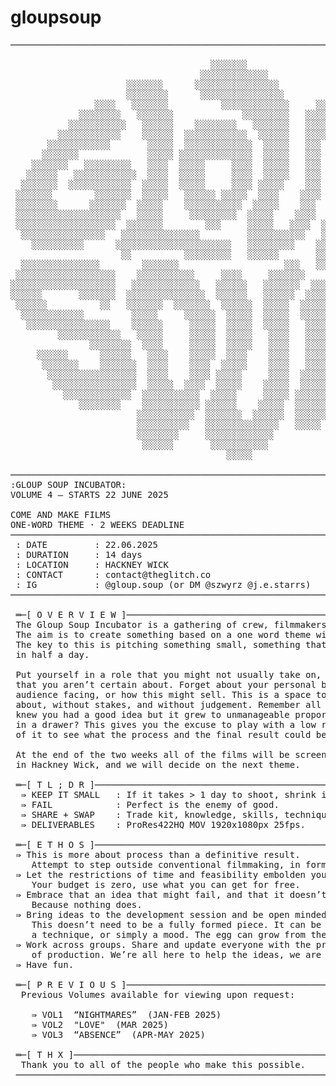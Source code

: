 # gloupsoup

<!-- README.md -->

<pre>
──────────────────────────────────────────────────────────────────────────────

                                      ░░░░░░░
                                    ░░░░░░░░░░░░░
                      ░░░░░░░      ░░░░░░░░░░░░░░░░
                      ░░░░░░░░      ░░░░░░░░░░░░░░░░
                ░░░░   ░░░░░░░          ░░░░░░░░░░░░░     ░░░░░
             ░░░░░░░░   ░░░░░░░             ░░░░░░░░░   ░░░░░░░
           ░░░░░░░░░░░   ░░░░░░    ░░░░░░░░   ░░░░░░░   ░░░░░
         ░░░░░░░░░░░░    ░░░░░░  ░░░░░░░░░░░░  ░░░░░░   ░░░░  ░░░
       ░░░░░░░░░░░░       ░░░░░  ░░░░░░░░░░░░░  ░░░░░   ░░░  ░░░░░░░
      ░░░░░░░             ░░░░░ ░░░░░░░░░░░░░░  ░░░░░   ░░░  ░░    ░░
    ░░░░░░░   ░░░░░░░░░   ░░░░  ░░░░░     ░░░░  ░░░░░   ░░░  ░░     ░░░
   ░░░░░░   ░░░░░░░░░░░░  ░░░░  ░░░░░     ░░░░  ░░░░░   ░░░  ░░░     ░░
  ░░░░░░░  ░░░░░░░░░░░░  ░░░░░  ░░░░░     ░░░░ ░░░░░    ░░░  ░░░░   ░░░░
 ░░░░░░░        ░░░░░░░  ░░░░░   ░░░░░░ ░░░░░  ░░░░    ░░░░  ░░░░░░░░░░░
 ░░░░░░░░      ░░░░░░░  ░░░░░    ░░░░░░░░░░░  ░░░░░    ░░░  ░░░░  ░░░░░░
 ░░░░░░░░░░░░░░░░░░░░   ░░░░░     ░░░░░░░░░  ░░░░░    ░░░░  ░░░░
 ░░░░░░░░░░░░░░░░░░░  ░░░░░░░        ░░░     ░░░░░   ░░░░  ░░░░
  ░░░░░░░░░░░░░░░░   ░░░░░░░░░░░░░░░         ░░░░░░░░░░░   ░░░░
    ░░░░░░░░░░      ░░░░░░░░░░░░░░░░░░░░░░   ░░░░░░░░░    ░░░░
                     ░░          ░░░░░░░░░   ░░░░░░       ░░░░   ░░░░░░░░
  ░░░░░░░░░░░░░░░        ░░░░░░░                    ░░░   ░░   ░░░░░░░░░░░
 ░░░░░░░░░░░░░░░░░░░    ░░░░░░░░░░░     ░░░░     ░░░░░░░    ░░░░░░░░░░░░░░
░░░░░░░░░░░░░░░░░░░░   ░░░░░░░░░░░░░   ░░░░░░   ░░░░░░░  ░░░░░░░░░░░░░░░░░░
░░░░░░       ░░░░░░░  ░░░░░░░░░░░░░░░  ░░░░░░   ░░░░░░  ░░░░░       ░░░░░░
 ░░░░░░          ░░   ░░░░░░░  ░░░░░░░  ░░░░░░  ░░░░░  ░░░░░        ░░░░░░
  ░░░░░░░░░░░░         ░░░░░     ░░░░░░  ░░░░░  ░░░░░  ░░░░░       ░░░░░░
   ░░░░░░░░░░░░░░░░    ░░░░░░     ░░░░░  ░░░░░  ░░░░░   ░░░░░░░░░░░░░░░░
         ░░░░░░░░░░░░   ░░░░░     ░░░░░  ░░░░░   ░░░░   ░░░░░░░░░░░░░
               ░░░░░░░░  ░░░░     ░░░░░  ░░░░░   ░░░░   ░░░░░░░
     ░░░░░░      ░░░░░░   ░░░░    ░░░░░  ░░░░    ░░░░   ░░░░
      ░░░░░░░    ░░░░░░░  ░░░░    ░░░░  ░░░░░    ░░░░   ░░░░
       ░░░░░░░░░░░░░░░░░  ░░░░    ░░░░ ░░░░░     ░░░░  ░░░░░
        ░░░░░░░░░░░░░░░░  ░░░░░  ░░░░  ░░░░░    ░░░░░  ░░░░░
          ░░░░░░░░░░░░░  ░░░░░░░░░░░  ░░░░░     ░░░░░ ░░░░░░░
             ░░░░░░░░    ░░░░░░░░░░░ ░░░░░░    ░░░░░  ░░░░░░░
                        ░░░░░░░░░░░  ░░░░░░░  ░░░░░░  ░░░░░░
                        ░░░░░░░░░░   ░░░░░░░░░░░░░░   ░░░░░
                        ░░░░░░░░     ░░░░░░░░░░░░░
                         ░░░░░░       ░░░░░░░░░░░
                                         ░░░░░

──────────────────────────────────────────────────────────────────────────────
:GLOUP SOUP INCUBATOR:
VOLUME 4 — STARTS 22 JUNE 2025

COME AND MAKE FILMS
ONE‑WORD THEME · 2 WEEKS DEADLINE
──────────────────────────────────────────────────────────────────────────────
 : DATE         : 22.06.2025
 : DURATION     : 14 days
 : LOCATION     : HACKNEY WICK
 : CONTACT      : contact@theglitch.co
 : IG           : @gloup.soup (or DM @szwyrz @j.e.starrs)
──────────────────────────────────────────────────────────────────────────────

 ═─[ O V E R V I E W ]────────────────────────────────────────────────────────
 The Gloup Soup Incubator is a gathering of crew, filmmakers, artists, etc.
 The aim is to create something based on a one word theme within two weeks.
 The key to this is pitching something small, something that you could film
 in half a day.

 Put yourself in a role that you might not usually take on, try out an idea
 that you aren’t certain about. Forget about your personal brand, being
 audience facing, or how this might sell. This is a space to practice and mess
 about, without stakes, and without judgement. Remember all those times you
 knew you had a good idea but it grew to unmanageable proportions and ended up
 in a drawer? This gives you the excuse to play with a low resolution version
 of it to see what the process and the final result could be.

 At the end of the two weeks all of the films will be screened in theglitch.co
 in Hackney Wick, and we will decide on the next theme.

 ═─[ T L ; D R ]──────────────────────────────────────────────────────────────
  ⇛ KEEP IT SMALL   : If it takes > 1 day to shoot, shrink it.
  ⇛ FAIL            : Perfect is the enemy of good.
  ⇛ SHARE + SWAP    : Trade kit, knowledge, skills, techniques.
  ⇛ DELIVERABLES    : ProRes422HQ MOV 1920x1080px 25fps.

 ═─[ E T H O S ]──────────────────────────────────────────────────────────────
 ⇛ This is more about process than a definitive result.
    Attempt to step outside conventional filmmaking, in form and practice.
 ⇛ Let the restrictions of time and feasibility embolden your creativity.
    Your budget is zero, use what you can get for free.
 ⇛ Embrace that an idea that might fail, and that it doesn’t matter.
    Because nothing does.
 ⇛ Bring ideas to the development session and be open minded about others.
    This doesn’t need to be a fully formed piece. It can be a prop, a set piece,
    a technique, or simply a mood. The egg can grow from there.
 ⇛ Work across groups. Share and update everyone with the progress and problems
    of production. We’re all here to help the ideas, we are not competing.
 ⇛ Have fun.

 ═─[ P R E V I O U S ]────────────────────────────────────────────────────────
  Previous Volumes available for viewing upon request:

    ⇛ VOL1  “NIGHTMARES”  (JAN-FEB 2025)
    ⇛ VOL2  "LOVE"  (MAR 2025)
    ⇛ VOL3  “ABSENCE”  (APR-MAY 2025)

 ═─[ T H X ]──────────────────────────────────────────────────────────────────
  Thank you to all of the people who make this possible.
 ─────────────────────────────────────────────────────────────────────────────
</pre>
